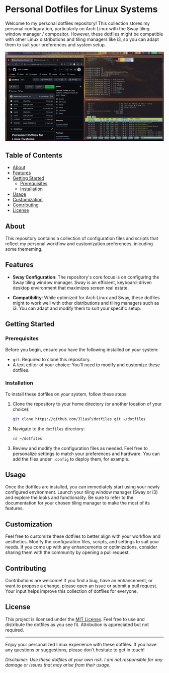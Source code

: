 # Personal Dotfiles for Linux Systems

Welcome to my personal dotfiles repository! This collection stores my personal configuration, particularly on Arch Linux with the Sway tiling window manager / compositor. However, these dotfiles might be compatible with other Linux distributions and tiling managers like i3, so you can adapt them to suit your preferences and system setup.

![Preview](./preview/preview.png)

## Table of Contents

- [About](#about)
- [Features](#features)
- [Getting Started](#getting-started)
  - [Prerequisites](#prerequisites)
  - [Installation](#installation)
- [Usage](#usage)
- [Customization](#customization)
- [Contributing](#contributing)
- [License](#license)

## About

This repository contains a collection of configuration files and scripts that reflect my personal workflow and customization preferences, inlcuding some thememing.

## Features

- **Sway Configuration**: The repository's core focus is on configuring the Sway tiling window manager. Sway is an efficient, keyboard-driven desktop environment that maximizes screen real estate.

- **Compatibility**: While optimized for Arch Linux and Sway, these dotfiles might to work well with other distributions and tiling managers such as i3. You can adapt and modify them to suit your specific setup.


## Getting Started

### Prerequisites

Before you begin, ensure you have the following installed on your system:

- `git`: Required to clone this repository.
- A text editor of your choice: You'll need to modify and customize these dotfiles.

### Installation

To install these dotfiles on your system, follow these steps:

1. Clone the repository to your home directory (or another location of your choice):

   ```bash
   git clone https://github.com/3liasP/dotfiles.git ~/dotfiles
   ```

2. Navigate to the `dotfiles` directory:

   ```bash
   cd ~/dotfiles
   ```

3. Review and modify the configuration files as needed. Feel free to personalize settings to match your preferences and hardware. You can add the files under `.config` to deploy them, for example.


## Usage

Once the dotfiles are installed, you can immediately start using your newly configured environment. Launch your tiling window manager (Sway or i3) and explore the looks and functionality. Be sure to refer to the documentation for your chosen tiling manager to make the most of its features.

## Customization

Feel free to customize these dotfiles to better align with your workflow and aesthetics. Modify the configuration files, scripts, and settings to suit your needs. If you come up with any enhancements or optimizations, consider sharing them with the community by opening a pull request.

## Contributing

Contributions are welcome! If you find a bug, have an enhancement, or want to propose a change, please open an issue or submit a pull request. Your input helps improve this collection of dotfiles for everyone.

## License

This project is licensed under the [MIT License](LICENSE). Feel free to use and distribute the dotfiles as you see fit. Attribution is appreciated but not required.

---

Enjoy your personalized Linux experience with these dotfiles. If you have any questions or suggestions, please don't hesitate to get in touch!

*Disclaimer: Use these dotfiles at your own risk. I am not responsible for any damage or issues that may arise from their usage.*
